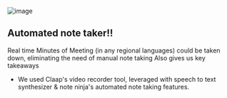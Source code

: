 ![image](https://github.com/user-attachments/assets/e33308fe-6b2e-449b-a399-11d5ae04a745)


Automated note taker‼️
-
Real time Minutes of Meeting (in any regional languages) could be taken down, eliminating the need of manual note taking
Also gives us key takeaways

-  We used Claap's video recorder tool, leveraged with speech to text synthesizer & note ninja's automated note taking features.
